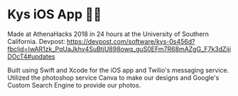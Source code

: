 # Kys iOS App 📲💬
Made at AthenaHacks 2018 in 24 hours at the University of Southern California.
Devpost: https://devpost.com/software/kys-0s456d?fbclid=IwAR1zk_PqUaJkhv4SuBtjU898owq_guS0EFm7R68mAZgG_F7k3dZijiDOcT4#updates

Built using Swift and Xcode for the iOS app and Twilio's messaging service. Utilized the photoshop service Canva to make our designs and Google's Custom Search Engine to provide our photos.
